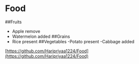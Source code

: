 # Food
##Fruits
  - Apple remove
  - Watermelon added
##Grains
 - Rice present
##Vegetables
 -Potato present
 -Cabbage added

[https://github.com/Haripriyaa1224/Food](https://github.com/Haripriyaa1224/Food)
